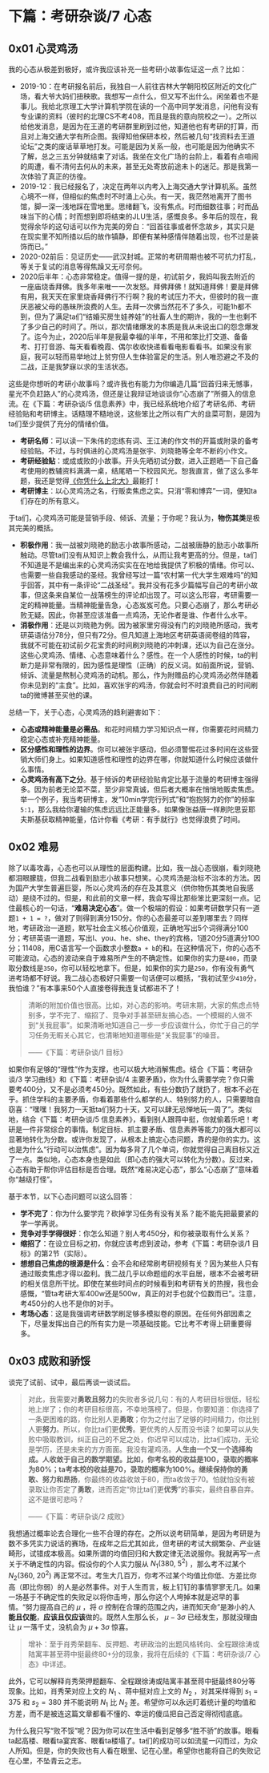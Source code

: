 # 下篇：考研杂谈/7 心态

## 0x01 心灵鸡汤

我的心态从极差到极好，或许我应该补充一些考研小故事佐证这一点？比如：

- 2019-10：在考研报名前后，我独自一人前往吉林大学朝阳校区附近的文化广场，看大爷大妈们扭秧歌。我想写一点什么，但又写不出什么。闲坐着也不是事儿。我给北京理工大学计算机学院在读的一个高中同学发消息，问他有没有专业课的资料（彼时的北理CS不考408，而且是我的意向院校之一）。之所以给他发消息，是因为在王道的考研群里刷到过他，知道他也有考研的打算，而且对上海交通大学有所企图。我得知他保研本校，然后被几句“找资料去王道论坛”之类的废话草草地打发。可能是因为关系一般，也可能是因为他确实不了解，总之三五分钟就结束了对话。我坐在文化广场的台阶上，看着有点喧闹的周遭，看不清何去何从的未来，甚至无处寄放前途未卜的迷茫。那是我第一次体验了真正的彷徨。
- 2019-12：我已经报名了，决定在两年以内考入上海交通大学计算机系。虽然心境不一样，但相似的焦虑时不时涌上心头。有一天，我茫然地离开了图书馆，脚一深一浅地踩在雪地里。思绪翻飞，没有焦点。时而细数往事；时而品味当下的心情；时而想到即将结束的JLU生活，感慨良多。多年后的现在，我觉得余华的这句话可以作为完美的旁白：“回首往事或者怀念故乡，其实只是在现实里不知所措以后的故作镇静，即便有某种感情伴随着出现，也不过是装饰而已。”
- 2020-02前后：见证历史——武汉封城。正常的考研周期也被不可抗力打乱，等关于复试的消息等得焦躁又无可奈何。
- 2020后半年：心态非常稳定。值得一提的是，初试前夕，我妈叫我去附近的一座庙烧香拜佛。我多年来唯一一次发怒。拜佛拜佛！就知道拜佛！要是拜佛有用，我天天在家里烧香拜佛行不行啊？我的考试压力不大，但彼时的我一直厌恶被父母的愚昧所浪费的人生。去拜一次佛当然花不了多久，可能1h都不到，但为了满足ta们“结婚买房生娃养娃”的社畜人生的期许，我的一生也剩不了多少自己的时间了。所以，那次情绪爆发的本质是我从未说出口的怨念爆发了。迄今为止，2020后半年是我最幸福的半年，不用和笨比打交道、备备考、打打音游、每天看看晚霞、偶尔收收快递看看电影看看书。如果没有家庭，我可以轻而易举地过上贫穷但人生体验富足的生活。别人唯恐避之不及的二战，正是我梦寐以求的生活状态。

这些是你想听的考研小故事吗？或许我也有能力为你编造几篇“回首归来无憾事，星光不负赶路人”的心灵鸡汤，但还是让我辩证地谈谈你“心态崩了”所摄入的信息流。在《下篇：考研杂谈/5 信息素养》中，我已经系统地介绍了考研名师、考研经验贴和考研博主。话糙理不糙地说，这些笨比之所以有广大的韭菜可割，是因为ta们至少提供了充分的情绪价值。

- **考研名师**：可以读一下朱伟的恋练有词、王江涛的作文书的开篇或附录的备考经验贴。不过，与时俱进的心灵鸡汤是张宇、刘晓艳等全年不断的小作文。
- **考研经验贴**：或成或败的小故事。开头先晒初试分数，进入正题晒一下自己备考使用的教辅资料满满一桌，结尾晒一下校园风光。恕我直言，做了这么多年题，我还是觉得[《你凭什么上北大》](https://www.dzwzzz.com/1_2010_24/147.html)最能打！
- **考研博主**：以心灵鸡汤之名，行贩卖焦虑之实。只消“零和博弈”一词，便知ta们存在的所有意义。

于ta们，心灵鸡汤可能是营销手段、倾诉、流量；于你呢？我认为，**物伤其类**是极其完美的概括。

- **积极作用**：我一战被刘晓艳的励志小故事所感动，二战被唐静的励志小故事所触动。尽管ta们没有从知识上教会我什么，从而让我考更高的分。但是，ta们不知道是不是编出来的心灵鸡汤实实在在地给我提供了积极的情绪。你可以、也需要一些自我感动的圣经。我曾经写过一篇“农村第一代大学生艰难吗”的知乎回答，其中有一条评论“二战圣经”。我并没有花多少篇幅写自己的考研小故事，但这条来自某位一战落榜生的评论却出现了。可以这么形容，考研需要一定的精神能量。当精神能量告急，心态岌岌可危。只要心态崩了，那么考研必败无疑。因此，你甚至应该准备一点鸡汤，无论作者是谁、作者什么水平。
- **消极作用**：还是以刘晓艳为例。因为被家里穷得没有门的刘晓艳所感动，我考研英语估分78分，但只有72分。但凡知道上海地区考研英语阅卷组的阵容，我就不可能在初试前夕花宝贵的时间刷刘晓艳的冲刺课，还以为自己在涨分。这些心灵鸡汤、情绪、心态意味着什么？感性。在一个人感性的时候，ta的判断力是非常有限的，因为感性是理性（正确）的反义词。如前面所说，营销、倾诉、流量是熬制心灵鸡汤的动机。那么，作为附赠品的心灵鸡汤必然伴随着你未见到的“主食”。比如，喜欢张宇的鸡汤，你就会时不时浪费自己的时间刷ta的微博甚至买他的课。

总结一下，关于心态，心灵鸡汤的趋利避害如下：

- **心态或精神能量是必需品**。和花时间精力学习知识点一样，你需要花时间精力稳定心态或补充精神能量。
- **区分感性和理性的边界**。你可以被张宇感动，但必须警惕花过多时间在这些营销大师们身上。如果知道感性和理性的边界在哪，你就知道什么时候应该做什么事情。
- **心灵鸡汤有高下之分**。基于倾诉的考研经验贴肯定比基于流量的考研博主强得多。因为前者无论菜不菜，至少非常真诚，但后者大概率在悄悄地贩卖焦虑。举一个例子，我当考研博主，发“10min学完行列式”和“抱抱努力的你”的频率`5:1`，那么我给你灌输的焦虑远远比正能量多。如果像张益唐一样刷陀思妥耶夫斯基获取精神能量，估计你看《考研：有手就行》也觉得浪费了时间。

## 0x02 难易

除了以毒攻毒，心态也可以从理性的层面构建。比如，我一战心态很崩，看刘晓艳都泪眼朦胧，但我二战看到励志小故事只想笑。心灵鸡汤是治标不治本的方法。因为国产大学生普遍巨婴，所以心灵鸡汤的存在及其意义（供你物伤其类地自我感动）是绕不过的。但是，和此前的文章一样，我会写得比那些笨比更深刻一点。记住最核心的一句话，“**难易决定心态**”。做一个极端的假设：如果考研数学只有一道题`1 + 1 = ?`，做对了则得到满分150分。你的心态最差可以差到哪里去？同样地，考研政治一道题，默写社会主义核心价值观，正确地写出5个词得满分100分；考研英语一道题，写出I、you、he、she、they的宾格，1道20分5道满分100分；11408，用C语言写一个函数求小整数`a + b`的和。在这种情况下，你的心态不可能波动。心态的波动来自于难易所产生的不确定性。如果你的实力是`400`，而录取分数线是`350`，你可以轻松地拿下。但是，如果你的实力是`250`，你有没有勇气进考场都不好说。我二战心态极好只需要一句话便可以概括，“我初试至少`410`分，我怕谁？”有本事来50个人直接卷得我连复试都进不了！

> 清晰的附加价值也很高。比如，对心态的影响。考研末期，大家的焦虑点特别多，学不完了、缩招了、竞争对手甚至研友搞心态。一个模糊的人做不到“关我屁事”。如果清晰地知道自己一步一步应该做什么，你忙于自己的学习任务无暇关心其它，也清晰地知道哪些是“关我屁事”的噪音。
>
> ——《下篇：考研杂谈/1 目标》

如果你有足够的“理性”作为支撑，也可以极大地消解焦虑。结合《下篇：考研杂谈/3 学习曲线》和《下篇：考研杂谈/4 主要矛盾》，你为什么需要学完？你只需要考400分，又不是必须考450分。既然如此，有些分数扔了就扔了，根本不必在乎。抓住学科的主要矛盾，你看着那些什么都学的人、特别努力的人，只需要暗自窃喜：“嘿嘿！我努力一天抵ta们努力十天，又可以肆无忌惮地玩一周了”。类似地，结合《下篇：考研杂谈/5 信息素养》，看到别人跟蒋中挺，你就偷着乐吧！考研是一件非常综合的事情。制定目标、抓主要矛盾、信息素养等能力的强大都可以显著地转化为分数。或许你发现了，从根本上搞定心态问题，靠的是你的实力。这也是为什么“行动可以治焦虑”。因为每多背了几个单词，你就觉得自己离目标又近了一点。类似地，心态本身也是如此（即心态的强大可以转化为分数）。反过来，心态有助于帮你评估目标是否合理。既然“难易决定心态”，那么“心态崩了”意味着你“越级打怪”。

基于本节，以下心态问题可以这么回答：

- **学不完了**：你为什么要学完？砍掉学习任务有没有关系？能不能先把最要紧的学一学再说。
- **竞争对手学得很好**：你怎么知道？别人考450分，和你被录取有什么关系？
- **缩招了**：在设立目标之初，你就应该考虑到波动，参考《下篇：考研杂谈/1 目标》的第2节（实际）。
- **想想自己焦虑的根源是什么**：会不会和经常刷考研视频有关？因为某些人只有通过贩卖焦虑才得以盈利。我二战几乎以命题组的水平自居，根本不会被考研的相关信息所干扰。即使在某些时间点的时候看到和考研有关的热搜，我也会感慨，“管ta考研大军400w还是500w，真正的对手也就个位数而已”。注意，考450分的人也不是你的对手。
- **考场心态**：这是我强调考研数学刷足够多模拟卷的原因。在任何外部因素之下，尽量发挥出自己的所有实力是一项基础技能。它比考不考得上研重要得多。

## 0x03 成败和骄馁

谈完了试前、试中，最后再谈一谈试后。

> 对此，我需要对**勇敢且努力**的失败者多说几句：有的人考研目标很低，轻松地上岸了；你的考研目标很高，不幸地落榜了。但是，你要知道：你选择了一条更困难的路，你比别人更**勇敢**；你为之付出了足够的时间精力，你比别人更**努力**。所以，你比ta们更**优秀**。更优秀的人反而没书读？如果可以从失败中吸取教训，纠正自己的不足之处，你迟早可以成功，比ta们成功，无论是学历，还是未来的方方面面。我没有灌鸡汤。**人生由一个又一个选择构成。人收敛于自己的数学期望。**比如，你考名校的收益是100，录取的概率为80%；ta考本校的收益是70，录取的概率为100%。继续保持你的勇敢、努力和**昂扬**，你最终的收益收敛于80，而ta收敛于70。怕就怕没有被录取让你否定了**勇敢**，进而否定“你比ta们更**优秀**”的事实，最终自暴自弃。这不是很可悲吗？
>
> ——《下篇：考研杂谈/2 成败》

我想通过概率论去合理化一些不合理的存在。之所以说考研简单，是因为考研是为数不多凭实力说话的赛场，在成年之后尤其如此，但考研的考试大纲繁杂、产业链畸形，试错成本极高。如果所谓的均值回归和大数定律无法说服你。我就再写一点关于不确定性的内容。假设你的个人实力服从 $N_1 \left( 380,\ 5^2 \right)$ ，那么考不过某个 $N_2 \left( 360,\ 20^2 \right)$ 再正常不过。考生大几百万，你考不过某个均值比你低、方差比你高（即比你弱）的人是必然事件。对于人生而言，板上钉钉的事情寥寥无几。如果一场基于不确定性的失败足以将你击垮，那么你这个人垮掉本就是迟早的事情。“努力提高自己的 $\mu$ ，将 $\sigma$ 控制在合理的范围之内，进而知天命”是渺小的人**能且仅能**，**应该且仅应该**做的。既然人生那么长， $\mu - 3\sigma$ 已经发生，那就没理由让 $\mu$ 一落千丈，没机会为 $\mu + 3\sigma$ 惊喜。

> 增补：至于肖秀荣翻车、反押题、考研政治的出题风格转向、全程跟徐涛或陆寓丰甚至蒋中挺最终80+分的现象，我将在后续的《下篇：考研杂谈/7 心态》中详述。

此外，它可以解释肖秀荣押题翻车、全程跟徐涛或陆寓丰甚至蒋中挺最终80分等现象。比如，肖秀荣对应上文的 $N_1$ 、蒋中挺对应上文的 $N_2$ ，对其采样得到 $s_1 = 375$ 和 $s_2 = 380$ 并不能说明 $N_1$ 比 $N_2$ 差。希望你可以永远盯着统计量的均值和方差，而不是被连这篇文章都看不懂的、幸运的傻瓜把自己否定得彻彻底底。

为什么我只写“败不馁”呢？因为你可以在生活中看到足够多“胜不骄”的故事。眼看ta起高楼、眼看ta宴宾客、眼看ta楼塌了。ta们的成功可以如流星一闪而过，为众人所知。但是，你的失败也有人看在眼里、记在心里。希望你也能将自己的失败记在心里，不坠青云之志。
